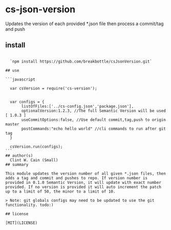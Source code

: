 # cs-json-version

Updates the version of each provided *.json file then process a commit/tag and push
## install

~~~`npm install cs-json-version`~~~ haven't published to npm, quick deal for me

  `npm install https://github.com/breakbottle/csJsonVersion.git`

## use

```javascript

  var csVersion = require('cs-version');


  var configs = {
       listOfFiles:['../cs-config.json','package.json'],
       optionalVersion:1.2.3, //The full Semantic Version will be used [ 1.0.3 ]
       useCommitOptions:false, //Use default commit,tag,push to origin master
       postCommands:"echo hello world" //cli commands to run after git tag
  }
  
  csVersion.run(configs);
```
## author(s)
  Clint W. Cain (Small)
## summary

This module updates the version number of all given *.json files, then adds a tag and commit and pushes to repo. If version number is provided in 0.1.0 Semantic Version, it will update with exact number provided. If no version is provided it will auto increment the patch up to a limit of 50, the minor to a limit of 10.

> Note: git globals configs may need to be updated to use the git functionality. todo:)

## license

[MIT](LICENSE)
